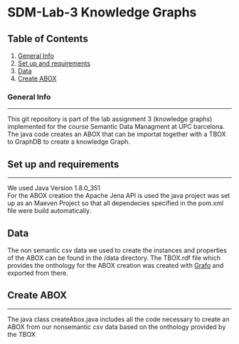 # SDM-Lab-3 Knowledge Graphs

## Table of Contents
1. [General Info](#general-info)
2. [Set up and requirements](#Set-up-and-requirements)
3. [Data](#data)
4. [Create ABOX](#create-abox)

### General Info
***
This git repository is part of the lab assignment 3 (knowledge graphs) implemented for the course Semantic Data Managment at UPC barcelona. The java code creates an ABOX that can be importat together with a TBOX to GraphDB to create a knowledge Graph.

## Set up and requirements
***
We used Java Version 1.8.0_351 <br />
For the ABOX creation the Apache Jena API is used the java project was set up as an Maeven Project so that all dependecies specified in the pom.xml file were build automatically.

## Data

The non semantic csv data we used to create the instances and properties of the ABOX can be found in the /data directory. The TBOX.rdf file which provides the onthology for the ABOX creation was created with [Grafo](https://app.gra.fo/dashboard) and exported from there.

## Create ABOX
***
The java class createAbox.java includes all the code necessary to create an ABOX from our nonsemantic csv data based on the onthology provided by the TBOX

